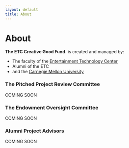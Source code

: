 ```yaml
---
layout: default
title: About
---
```


# About

**The ETC Creative Good Fund.** is created and managed by:
- The faculty of the [Entertainment Technology Center](http://etc.cmu.edu)
- Alumni of the ETC
- and the [Carnegie Mellon University](http://www.cmu.edu/ua/)

### The Pitched Project Review Committee
COMING SOON

### The Endowment Oversight Committee 
COMING SOON

### Alumni Project Advisors
COMING SOON